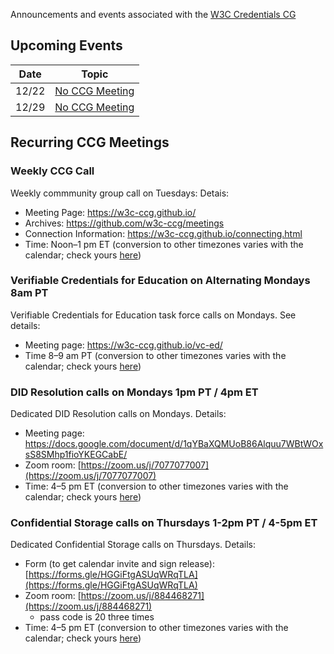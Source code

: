 Announcements and events associated with the [W3C Credentials CG](https://w3c-ccg.github.io)

## Upcoming Events

| Date | Topic |
|-----|--------|
| 12/22 | [No CCG Meeting](https://w3c-ccg.github.io/)  |
| 12/29 | [No CCG Meeting](https://w3c-ccg.github.io/)  |


## Recurring CCG Meetings

### Weekly CCG Call

Weekly commmunity group call on Tuesdays: Detais:

- Meeting Page: https://w3c-ccg.github.io/
- Archives: https://github.com/w3c-ccg/meetings
- Connection Information: https://w3c-ccg.github.io/connecting.html
- Time: Noon–1 pm ET (conversion to other timezones varies with the calendar; check yours [here](https://www.timeanddate.com/worldclock/converter.html))


### Verifiable Credentials for Education on Alternating Mondays 8am PT

Verifiable Credentials for Education task force calls on Mondays. See details:

- Meeting page: https://w3c-ccg.github.io/vc-ed/
- Time 8–9 am PT (conversion to other timezones varies with the calendar; check yours [here](https://www.timeanddate.com/worldclock/converter.html))


### DID Resolution calls on Mondays 1pm PT / 4pm ET

Dedicated DID Resolution calls on Mondays. Details:

- Meeting page: https://docs.google.com/document/d/1qYBaXQMUoB86Alquu7WBtWOxsS8SMhp1fioYKEGCabE/
- Zoom room: [https://zoom.us/j/7077077007](https://zoom.us/j/7077077007)
- Time: 4–5 pm ET (conversion to other timezones varies with the calendar; check yours [here](https://www.timeanddate.com/worldclock/converter.html))

### Confidential Storage calls on Thursdays 1-2pm PT / 4-5pm ET

Dedicated Confidential Storage calls on Thursdays. Details:

- Form (to get calendar invite and sign release): [https://forms.gle/HGGiFtgASUqWRqTLA](https://forms.gle/HGGiFtgASUqWRqTLA)
- Zoom room: [https://zoom.us/j/884468271](https://zoom.us/j/884468271) 
    - pass code is 20 three times
- Time: 4–5 pm ET (conversion to other timezones varies with the calendar; check yours [here](https://www.timeanddate.com/worldclock/converter.html))


